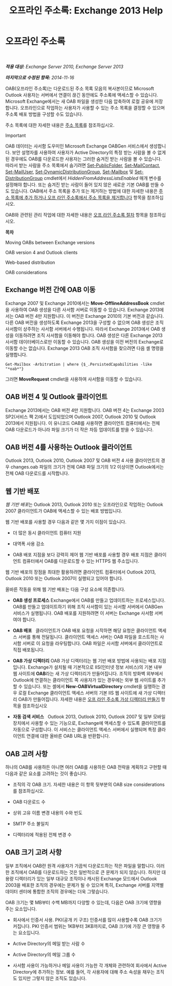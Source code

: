 ﻿---
title: '오프라인 주소록: Exchange 2013 Help'
TOCTitle: 오프라인 주소록
ms:assetid: a6bcb072-4ab9-400e-a5d0-c05264629097
ms:mtpsurl: https://technet.microsoft.com/ko-kr/library/Bb232155(v=EXCHG.150)
ms:contentKeyID: 50483890
ms.date: 05/22/2018
mtps_version: v=EXCHG.150
ms.translationtype: MT
---

# 오프라인 주소록

 

_**적용 대상:** Exchange Server 2010, Exchange Server 2013_

_**마지막으로 수정된 항목:** 2014-11-16_

OAB(오프라인 주소록)는 다운로드된 주소 목록 모음의 복사본이므로 Microsoft Outlook 사용자는 서버에서 연결이 끊긴 동안에도 주소록에 액세스할 수 있습니다. Microsoft Exchange에서는 새 OAB 파일을 생성한 다음 압축하여 로컬 공유에 저장합니다. 오프라인으로 작업하는 사용자가 사용할 수 있는 주소 목록을 결정할 수 있으며 주소록 배포 방법을 구성할 수도 있습니다.

주소 목록에 대한 자세한 내용은 [주소 목록](https://docs.microsoft.com/ko-kr/exchange/address-books/address-lists/address-lists)를 참조하십시오.


> [!IMPORTANT]
> OAB 데이터는 사서함 도우미인 Microsoft Exchange OABGen 서비스에서 생성합니다. 보안 설명자를 사용하여 사용자가 Active Directory의 특정 받는 사람을 볼 수 없게 된 경우에도 OAB를 다운로드한 사용자는 그러한 숨겨진 받는 사람을 볼 수 있습니다. 따라서 받는 사람을 주소 목록에서 숨기려면 <A href="https://technet.microsoft.com/ko-kr/library/aa998596(v=exchg.150)">Set-PublicFolder</A>, <A href="https://technet.microsoft.com/ko-kr/library/aa995950(v=exchg.150)">Set-MailContact</A>, <A href="https://technet.microsoft.com/ko-kr/library/aa995971(v=exchg.150)">Set-MailUser</A>, <A href="https://technet.microsoft.com/ko-kr/library/bb123796(v=exchg.150)">Set-DynamicDistributionGroup</A>, <A href="https://technet.microsoft.com/ko-kr/library/bb123981(v=exchg.150)">Set-Mailbox</A> 및 <A href="https://technet.microsoft.com/ko-kr/library/bb124955(v=exchg.150)">Set-DistributionGroup</A> cmdlet에서 <EM>HiddenFromAddressListsEnabled</EM> 매개 변수를 설정해야 합니다. 또는 숨겨진 받는 사람이 들어 있지 않은 새로운 기본 OAB를 만들 수도 있습니다. OAB에서 주소 목록을 추가 또는 제거하는 방법에 대한 자세한 내용은 <A href="https://docs.microsoft.com/ko-kr/exchange/address-books/offline-address-books/add-or-remove-an-address-list">주소 목록에 추가 하거나 오프 라인 주소록에서 주소 목록을 제거합니다</A> 항목을 참조하십시오.



OAB와 관련된 관리 작업에 대한 자세한 내용은 [오프 라인 주소록 절차](https://docs.microsoft.com/ko-kr/exchange/address-books/offline-address-books/offline-address-book-procedures) 항목을 참조하십시오.

**목차**

Moving OABs between Exchange versions

OAB version 4 and Outlook clients

Web-based distribution

OAB considerations

## Exchange 버전 간에 OAB 이동

Exchange 2007 및 Exchange 2010에서는 **Move-OfflineAddressBook** cmdlet을 사용하여 OAB 생성을 다른 사서함 서버로 이동할 수 있습니다. Exchange 2013에서는 OAB 버전 4만 지원합니다. 이 버전은 Exchange 2010의 기본 버전과 같습니다. 다른 OAB 버전을 생성하도록 Exchange 2013을 구성할 수 없으며 OAB 생성은 조직 사서함이 상주하는 사서함 서버에서 수행됩니다. 따라서 Exchange 2013에서 OAB 생성을 이동하려면 조직 사서함을 이동해야 합니다. OAB 생성은 다른 Exchange 2013 사서함 데이터베이스로만 이동할 수 있습니다. OAB 생성을 이전 버전의 Exchange로 이동할 수는 없습니다. Exchange 2013 OAB 조직 사서함을 찾으려면 다음 셸 명령을 실행합니다.

    Get-Mailbox -Arbitration | where {$_.PersistedCapabilities -like "*oab*"}

그러면 **MoveRequest** cmdlet을 사용하여 사서함을 이동할 수 있습니다.

## OAB 버전 4 및 Outlook 클라이언트

Exchange 2013에서는 OAB 버전 4만 지원합니다. OAB 버전 4는 Exchange 2003 SP2(서비스 팩 2)에서 도입되었으며 Outlook 2007, Outlook 2010 및 Outlook 2013에서 지원됩니다. 이 유니코드 OAB를 사용하면 클라이언트 컴퓨터에서는 전체 OAB 다운로드가 아니라 파일 크기가 더 작은 차등 업데이트를 받을 수 있습니다.

## OAB 버전 4를 사용하는 Outlook 클라이언트

Outlook 2013, Outlook 2010, Outlook 2007 및 OAB 버전 4 사용 클라이언트의 경우 changes.oab 파일의 크기가 전체 OAB 파일 크기의 1/2 이상이면 Outlook에서는 전체 OAB 다운로드를 시작합니다.

## 웹 기반 배포

*웹 기반 배포*는 Outlook 2013, Outlook 2010 또는 오프라인으로 작업하는 Outlook 2007 클라이언트가 OAB에 액세스할 수 있는 배포 방법입니다.

웹 기반 배포를 사용할 경우 다음과 같은 몇 가지 이점이 있습니다.

  - 더 많은 동시 클라이언트 컴퓨터 지원

  - 대역폭 사용 감소

  - OAB 배포 지점을 보다 강력히 제어 웹 기반 배포를 사용할 경우 배포 지점은 클라이언트 컴퓨터에서 OAB를 다운로드할 수 있는 HTTPS 웹 주소입니다.

웹 기반 배포의 장점을 최대한 활용하려면 클라이언트 컴퓨터에서 Outlook 2013, Outlook 2010 또는 Outlook 2007이 실행되고 있어야 합니다.

올바른 작동을 위해 웹 기반 배포는 다음 구성 요소에 의존합니다.

  - **OAB 생성 프로세스** Exchange에서 OAB를 만들고 업데이트하는 프로세스입니다. OAB를 만들고 업데이트하기 위해 조직 사서함이 있는 사서함 서버에서 OABGen 서비스가 실행됩니다. OAB 배포를 지원하려면 이 서버는 Exchange 사서함 서버여야 합니다.

  - **OAB 배포**   클라이언트가 OAB 배포 요청을 시작하면 해당 요청은 클라이언트 액세스 서버를 통해 전달됩니다. 클라이언트 액세스 서버는 OAB 파일을 호스트하는 사서함 서버로 이 요청을 라우팅합니다. OAB 파일은 사서함 서버에서 클라이언트로 직접 배포됩니다.

  - **OAB 가상 디렉터리** OAB 가상 디렉터리는 웹 기반 배포 방법에 사용되는 배포 지점입니다. Exchange가 설치될 때 기본적으로 IIS(인터넷 정보 서비스)의 기본 내부 웹 사이트에 **OAB**라는 새 가상 디렉터리가 만들어집니다. 조직의 방화벽 외부에서 Outlook에 연결하는 클라이언트 쪽 사용자가 있는 경우에는 외부 웹 사이트를 추가할 수 있습니다. 또는 셸에서 **New-OABVirtualDirectory** cmdlet을 실행하는 경우 로컬 Exchange 클라이언트 액세스 서버의 기본 IIS 웹 사이트에 새 가상 디렉터리 OAB가 만들어집니다. 자세한 내용은 [오프 라인 주소록 가상 디렉터리 만들기](https://docs.microsoft.com/ko-kr/exchange/address-books/offline-address-books/create-virtual-directory) 항목을 참조하십시오

  - **자동 검색 서비스**   Outlook 2013, Outlook 2010, Outlook 2007 및 일부 모바일 장치에서 사용할 수 있는 기능으로, Exchange에 액세스할 수 있도록 클라이언트를 자동으로 구성합니다. 이 서비스는 클라이언트 액세스 서버에서 실행되며 특정 클라이언트 연결에 대한 올바른 OAB URL을 반환합니다.

## OAB 고려 사항

하나의 OAB를 사용하든 아니면 여러 OAB를 사용하든 OAB 전략을 계획하고 구현할 때 다음과 같은 요소를 고려하는 것이 좋습니다.

  - 조직의 각 OAB 크기. 자세한 내용은 이 항목 뒷부분의 OAB size considerations를 참조하십시오.

  - OAB 다운로드 수

  - 상위 고유 이름 변경 내용의 수와 빈도

  - SMTP 주소 불일치

  - 디렉터리에 적용된 전체 변경 수

## OAB 크기 고려 사항

일부 조직에서 OAB란 원격 사용자가 가끔씩 다운로드하는 작은 파일을 말합니다. 이러한 조직에서 OAB를 다운로드하는 것은 일반적으로 큰 문제가 되지 않습니다. 하지만 대용량 디렉터리가 있는 일부 대규모 조직이나 캐시된 Exchange 모드에서 Outlook 2003을 배포한 조직의 경우에는 문제가 될 수 있으며 특히, Exchange 서버를 지역별 데이터 센터에 통합한 조직의 경우에는 더욱 그렇습니다.

OAB 크기는 몇 MB부터 수백 MB까지 다양할 수 있는데, 다음은 OAB 크기에 영향을 주는 요소입니다.

  - 회사에서 인증서 사용. PKI(공개 키 구조) 인증서를 많이 사용할수록 OAB 크기가 커집니다. PKI 인증서 범위는 1KB부터 3KB까지로, OAB 크기에 가장 큰 영향을 주는 요소입니다.

  - Active Directory의 메일 받는 사람 수

  - Active Directory의 메일 그룹 수

  - 사서함 사용이 가능하거나 메일 사용이 가능한 각 개체와 관련하여 회사에서 Active Directory에 추가하는 정보. 예를 들어, 각 사용자에 대해 주소 속성을 채우는 조직도 있지만 그렇지 않은 조직도 있습니다.

